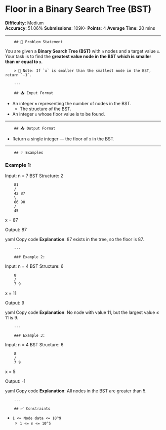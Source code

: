 

# Floor in a Binary Search Tree (BST)

**Difficulty**: Medium  
**Accuracy**: 51.06%
**Submissions**: 109K+
**Points**: 4
**Average Time**: 20 mins

---

        ## 🧠 Problem Statement

You are given a **Binary Search Tree (BST)** with `n` nodes and a target value `x`. Your task is to find the **greatest value node in the BST which is smaller than or equal to `x`**.

        > 📌 Note: If `x` is smaller than the smallest node in the BST, return `-1`.

        ---

        ## 📥 Input Format

- An integer `n` representing the number of nodes in the BST.
  - The structure of the BST.
- An integer `x` whose floor value is to be found.

---

        ## 📤 Output Format

- Return a single integer — the floor of `x` in the BST.

---

        ## 💡 Examples

### Example 1:
Input:
n = 7
BST Structure:
2

        81
        /
        42 87
        \
        66 90
        /
        45

x = 87

Output:
87

yaml
Copy code
**Explanation**: 87 exists in the tree, so the floor is 87.

        ---

        ### Example 2:
Input:
n = 4
BST Structure:
6

        8
        /
        7 9

x = 11

Output:
9

yaml
Copy code
**Explanation**: No node with value 11, but the largest value ≤ 11 is 9.

        ---

        ### Example 3:
Input:
n = 4
BST Structure:
6

        8
        /
        7 9

x = 5

Output:
-1

yaml
Copy code
**Explanation**: All nodes in the BST are greater than 5.

        ---

        ## ✅ Constraints

- `1 <= Node data <= 10^9`
  - `1 <= n <= 10^5`

